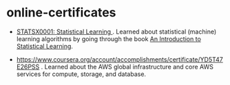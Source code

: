 # online-certificates

- <a href="https://courses.edx.org/certificates/44666053b28c4c34b822f0780e47b53b">STATSX0001: Statistical Learning </a>
. Learned about statistical (machine) learning algorithms by going through the book <a href="https://www.statlearning.com/">An Introduction to Statistical Learning</a>. 


- <a href="https://www.coursera.org/account/accomplishments/certificate/YD5T47E26PSS">https://www.coursera.org/account/accomplishments/certificate/YD5T47E26PSS</a>
. Learned about the AWS global infrastructure and core AWS services for compute, storage, and database. 
